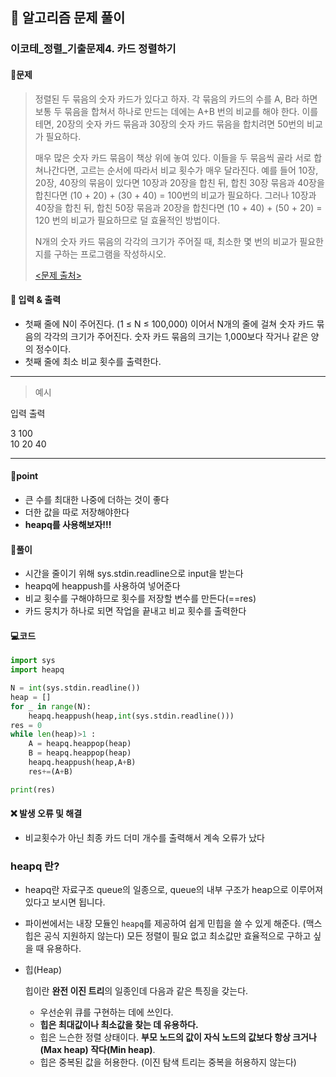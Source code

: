 ## 🐌 알고리즘 문제 풀이

### 이코테\_정렬_기출문제4. 카드 정렬하기

#### 📒문제

> 정렬된 두 묶음의 숫자 카드가 있다고 하자. 각 묶음의 카드의 수를 A, B라 하면 보통 두 묶음을 합쳐서 하나로 만드는 데에는 A+B 번의 비교를 해야 한다. 이를테면, 20장의 숫자 카드 묶음과 30장의 숫자 카드 묶음을 합치려면 50번의 비교가 필요하다.
>
> 매우 많은 숫자 카드 묶음이 책상 위에 놓여 있다. 이들을 두 묶음씩 골라 서로 합쳐나간다면, 고르는 순서에 따라서 비교 횟수가 매우 달라진다. 예를 들어 10장, 20장, 40장의 묶음이 있다면 10장과 20장을 합친 뒤, 합친 30장 묶음과 40장을 합친다면 (10 + 20) + (30 + 40) = 100번의 비교가 필요하다. 그러나 10장과 40장을 합친 뒤, 합친 50장 묶음과 20장을 합친다면 (10 + 40) + (50 + 20) = 120 번의 비교가 필요하므로 덜 효율적인 방법이다.
>
> N개의 숫자 카드 묶음의 각각의 크기가 주어질 때, 최소한 몇 번의 비교가 필요한지를 구하는 프로그램을 작성하시오.
> 
>[<문제 출처>](https://programmers.co.kr/learn/courses/30/lessons/1715)



#### :pushpin: 입력 & 출력

- 첫째 줄에 N이 주어진다. (1 ≤ N ≤ 100,000) 이어서 N개의 줄에 걸쳐 숫자 카드 묶음의 각각의 크기가 주어진다. 숫자 카드 묶음의 크기는 1,000보다 작거나 같은 양의 정수이다.
- 첫째 줄에 최소 비교 횟수를 출력한다.

---

> 예시

입력				 출력 

3					  100		
10
20
40

<hr>

#### 🚀point

- 큰 수를 최대한 나중에 더하는 것이 좋다
- 더한 값을 따로 저장해야한다
- **heapq를 사용해보자!!!**

#### 🔎풀이

- 시간을 줄이기 위해 sys.stdin.readline으로 input을 받는다
- heapq에 heappush를 사용하여 넣어준다
- 비교 횟수를 구해야하므로 횟수를 저장할 변수를 만든다(==res)
- 카드 뭉치가 하나로 되면 작업을 끝내고 비교 횟수를 출력한다




#### 💻코드

```python
import sys
import heapq

N = int(sys.stdin.readline())
heap = []
for _ in range(N):
    heapq.heappush(heap,int(sys.stdin.readline()))
res = 0
while len(heap)>1 :
    A = heapq.heappop(heap)
    B = heapq.heappop(heap)
    heapq.heappush(heap,A+B)
    res+=(A+B)

print(res)
```



#### ❌ 발생 오류 및 해결

- 비교횟수가 아닌 최종 카드 더미 개수를 출력해서 계속 오류가 났다

  

### heapq 란?

- heapq란 자료구조 queue의 일종으로, queue의 내부 구조가 heap으로 이루어져 있다고 보시면 됩니다.

- 파이썬에서는 내장 모듈인 `heapq`를 제공하여 쉽게 민힙을 쓸 수 있게 해준다. (맥스힙은 공식 지원하지 않는다) 모든 정렬이 필요 없고 최소값만 효율적으로 구하고 싶을 때 유용하다.

- 힙(Heap)

  힙이란 **완전 이진 트리**의 일종인데 다음과 같은 특징을 갖는다.

  - 우선순위 큐를 구현하는 데에 쓰인다.
  - **힙은 최대값이나 최소값을 찾는 데 유용하다.**
  - 힙은 느슨한 정렬 상태이다. **부모 노드의 값이 자식 노드의 값보다 항상 크거나(Max heap) 작다(Min heap)**.
  - 힙은 중복된 값을 허용한다. (이진 탐색 트리는 중복을 허용하지 않는다)
